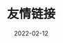 ---
title: 友情链接
description: 快来和我做互联网邻居！
date: '2022-02-12'
slug: links
layout: links
license: false
toc: true
comments: true
enabled:
    - search
    - toc
    - archives
    - tag-cloud
menu:
    main: 
        weight: -70
        name: Friends
        url: /
        params:
            icon: friends
---
